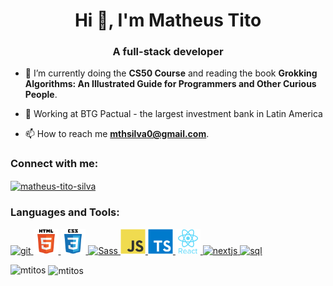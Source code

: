 <h1 align="center">Hi 👋, I'm Matheus Tito</h1>
<h3 align="center">A full-stack developer</h3>

- 🌱 I’m currently doing the **CS50 Course** and reading the book **Grokking Algorithms: An Illustrated Guide for Programmers and Other Curious People**.
- 💼 Working at BTG Pactual - the largest investment bank in Latin America

- 📫 How to reach me **mthsilva0@gmail.com**.

<h3 align="left">Connect with me:</h3>
<p align="left">
<a href="https://linkedin.com/in/matheus-tito-silva" target="blank"><img align="center" src="https://cdn.jsdelivr.net/npm/simple-icons@3.0.1/icons/linkedin.svg" alt="matheus-tito-silva" height="30" width="40" /></a>
</p>

<h3 align="left">Languages and Tools:</h3>
<p align="left"> 
<a href="https://git-scm.com/" target="_blank"> <img src="https://www.vectorlogo.zone/logos/git-scm/git-scm-icon.svg" alt="git" width="40" height="40"/> </a> 
<a href="https://www.w3schools.com/html/" target="_blank"> <img src="https://raw.githubusercontent.com/devicons/devicon/master/icons/html5/html5-original-wordmark.svg" alt="html5" width="40" height="40"/> </a> 
<a href="https://www.w3schools.com/css/" target="_blank"> <img src="https://raw.githubusercontent.com/devicons/devicon/master/icons/css3/css3-original-wordmark.svg" alt="css3" width="40" height="40"/> </a> 
<a href="https://sass-lang.com" target="_blank"> <img src="https://miro.medium.com/max/512/1*9U1toerFxB8aiFRreLxEUQ.png" alt="Sass" width="40" "height"40" /> </a> 
<a href="https://developer.mozilla.org/en-US/docs/Web/JavaScript" target="_blank"> <img src="https://raw.githubusercontent.com/devicons/devicon/master/icons/javascript/javascript-original.svg" alt="javascript" width="40" height="40"/> 
<a href="https://www.typescriptlang.org/" target="_blank"> <img src="https://raw.githubusercontent.com/devicons/devicon/master/icons/typescript/typescript-original.svg" alt="typescript" width="40" height="40"/> </a> </a> 
<a href="https://reactjs.org/" target="_blank"> <img src="https://raw.githubusercontent.com/devicons/devicon/master/icons/react/react-original-wordmark.svg" alt="react" width="40" height="40"/> </a> 
<a href="https://nextjs.org/" target="_blank"> <img src="https://www.google.com/url?sa=i&url=https%3A%2F%2Fi18nexus.com%2Ftutorials%2Fnextjs%2Fnext-intl&psig=AOvVaw2YRdF8GLE55mAFBmjxAa5f&ust=1734177681567000&source=images&cd=vfe&opi=89978449&ved=0CBQQjRxqFwoTCMDbt7fZpIoDFQAAAAAdAAAAABAE" alt="nextjs" width="40" height="40"/> </a>
<a href="https://www.w3schools.com/sql/" target="_blank"> <img src="https://www.google.com/url?sa=i&url=https%3A%2F%2Ftechmonitor.ai%2Fwhat-is%2Fwhat-is-sql-4932975&psig=AOvVaw1k1Hi49nD9j90iW-Z5yGaN&ust=1734177891614000&source=images&cd=vfe&opi=89978449&ved=0CBQQjRxqFwoTCNDJpZvapIoDFQAAAAAdAAAAABAE" alt="sql" width="40" height="40"/> </a>
</p>

<p><img align="left" src="https://github-readme-stats.vercel.app/api/top-langs?username=mtitos&show_icons=true&theme=dracula&bg_color=000000&locale=en&layout=compact" alt="mtitos" /></p>

<p>&nbsp;<img align="center" src="https://github-readme-stats.vercel.app/api?username=mtitos&show_icons=true&locale=en" alt="mtitos" /></p>

